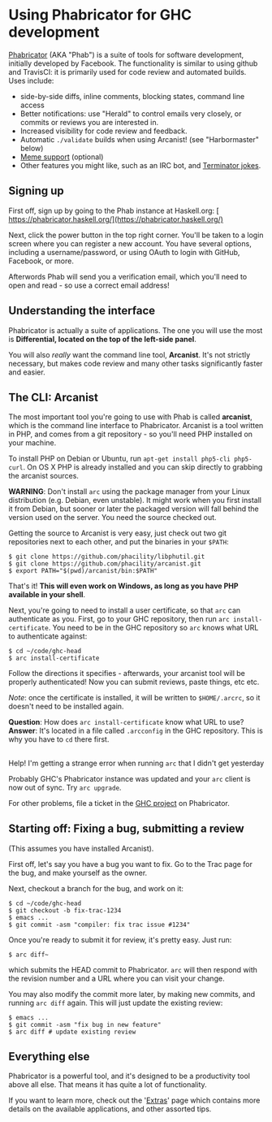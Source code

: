 


# Using Phabricator for GHC development



[
Phabricator](http://phabricator.org) (AKA "Phab") is a suite of tools for software development, initially developed by Facebook. The functionality is similar to using github and TravisCI: it is primarily used for code review and automated builds. Uses include:


- side-by-side diffs, inline comments, blocking states, command line access
- Better notifications: use "Herald" to control emails very closely, or commits or reviews you are interested in.
- Increased visibility for code review and feedback.
- Automatic `./validate` builds when using Arcanist! (see "Harbormaster" below)
- [ Meme support](https://phabricator.haskell.org/macro/) (optional)
- Other features you might like, such as an IRC bot, and [
  Terminator jokes](https://github.com/phacility/phabricator/blob/8756d82cf6c13d86019efeb9df8bcdaad1b17ec8/src/infrastructure/daemon/bot/handler/PhabricatorBotObjectNameHandler.php#L66).

## Signing up



First off, sign up by going to the Phab instance at Haskell.org: [
https://phabricator.haskell.org/](https://phabricator.haskell.org/)



Next, click the power button in the top right corner. You'll be taken to a login screen where you can register a new account. You have several options, including a username/password, or using OAuth to login with GitHub, Facebook, or more.



Afterwords Phab will send you a verification email, which you'll need to open and read - so use a correct email address!


## Understanding the interface



Phabricator is actually a suite of applications. The one you will use the most is **Differential, located on the top of the left-side panel**. 



You will also *really* want the command line tool, **Arcanist**. It's not strictly necessary, but makes code review and many other tasks significantly faster and easier.


## The CLI: Arcanist



The most important tool you're going to use with Phab is called **arcanist**, which is the command line interface to Phabricator. Arcanist is a tool written in PHP, and comes from a git repository - so you'll need PHP installed on your machine.



To install PHP on Debian or Ubuntu, run `apt-get install php5-cli php5-curl`.
On OS X PHP is already installed and you can skip directly to grabbing the arcanist sources.



**WARNING**: Don't install `arc` using the package manager from your Linux distribution (e.g. Debian, even unstable). It might work when you first install it from Debian, but sooner or later the packaged version will fall behind the version used on the server. You need the source checked out.



Getting the source to Arcanist is very easy, just check out two git repositories next to each other, and put the binaries in your `$PATH`:


```wiki
$ git clone https://github.com/phacility/libphutil.git
$ git clone https://github.com/phacility/arcanist.git
$ export PATH="$(pwd)/arcanist/bin:$PATH"
```


That's it! **This will even work on Windows, as long as you have PHP available in your shell**.



Next, you're going to need to install a user certificate, so that `arc` can authenticate as you. First, go to your GHC repository, then run `arc install-certificate`. You need to be in the GHC repository so `arc` knows what URL to authenticate against:


```wiki
$ cd ~/code/ghc-head
$ arc install-certificate
```


Follow the directions it specifies - afterwards, your arcanist tool will be properly authenticated! Now you can submit reviews, paste things, etc etc.



*Note*: once the certificate is installed, it will be written to `$HOME/.arcrc`, so it doesn't need to be installed again.



**Question**: How does `arc install-certificate` know what URL to use?
**Answer**: It's located in a file called `.arcconfig` in the GHC repository. This is why you have to `cd` there first.


##
Help! I'm getting a strange error when running `arc` that I didn't get yesterday



Probably GHC's Phabricator instance was updated and your `arc` client is now out of sync. Try `arc upgrade`.



For other problems, file a ticket in the [
GHC project](https://phabricator.haskell.org/project/view/2/) on Phabricator.


## Starting off: Fixing a bug, submitting a review



(This assumes you have installed Arcanist).



First off, let's say you have a bug you want to fix. Go to the Trac page for the bug, and make yourself as the owner.



Next, checkout a branch for the bug, and work on it:


```wiki
$ cd ~/code/ghc-head
$ git checkout -b fix-trac-1234
$ emacs ...
$ git commit -asm "compiler: fix trac issue #1234"
```


Once you're ready to submit it for review, it's pretty easy. Just run:


```wiki
$ arc diff~
```


which submits the HEAD commit to Phabricator. `arc` will then respond with the revision number and a URL where you can visit your change.



You may also modify the commit more later, by making new commits, and running `arc diff` again. This will just update the existing review:


```wiki
$ emacs ...
$ git commit -asm "fix bug in new feature"
$ arc diff # update existing review
```

## Everything else



Phabricator is a powerful tool, and it's designed to be a productivity tool above all else. That means it has quite a lot of functionality.



If you want to learn more, check out the '[Extras](phabricator/extras)' page which contains more details on the available applications, and other assorted tips.


